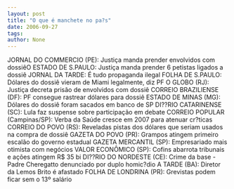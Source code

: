 ```yaml
---
layout: post
title: "O que é manchete no pa?s"
date: 2006-09-27
tags: 
author: None
---
```

JORNAL DO COMMERCIO (PE):
Justiça manda prender envolvidos com dossiêO ESTADO DE S.PAULO:
Justiça manda prender 6 petistas ligados a dossiê
JORNAL DA TARDE:
É tudo propaganda ilegal
FOLHA DE S.PAULO:
Dólares do dossiê vieram de Miami legalmente, diz PF
O GLOBO (RJ):
Justiça decreta prisão de envolvidos com dossiê
CORREIO BRAZILIENSE (DF):
PF consegue rastrear dólares para dossiê
ESTADO DE MINAS (MG):
Dólares do dossiê foram sacados em banco de SP
DI??RIO CATARINENSE (SC):
Lula faz suspense sobre participação em debate
CORREIO POPULAR (Campinas/SP):
Verba da Saúde cresce em 2007 para atenuar cr?ticas
CORREIO DO POVO (RS):
Reveladas pistas dos dólares que seriam usados na compra de dossiê
GAZETA DO POVO (PR):
Grampos atingem primeiro escalão do governo estadual
GAZETA MERCANTIL (SP):
Empresariado mais otimista com negócios
VALOR ECONÔMICO (SP):
Cofins abarrota tribunais e ações atingem R$ 35 bi
DI??RIO DO NORDESTE (CE):
Crime da base - Padre Cheregatto denunciado por duplo homic?dio
A TARDE (BA):
Diretor da Lemos Brito é afastado
FOLHA DE LONDRINA (PR): 
Grevistas podem ficar sem o 13º salário 